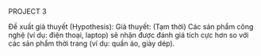 PROJECT 3

Đề xuất giả thuyết (Hypothesis):
Giả thuyết: (Tạm thời) Các sản phẩm công nghệ (ví dụ: điện thoại, laptop) sẽ nhận được đánh giá tích cực hơn so với các sản phẩm thời trang (ví dụ: quần áo, giày dép).
